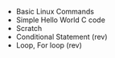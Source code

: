 - Basic Linux Commands
- Simple Hello World C code
- Scratch
- Conditional Statement (rev)
- Loop, For loop (rev)